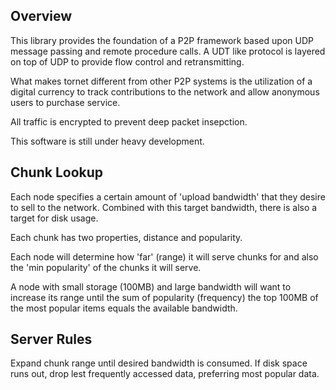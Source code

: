 Overview
----------------------------------

This library provides the foundation of a P2P framework based upon UDP
message passing and remote procedure calls.  A UDT like protocol is layered
on top of UDP to provide flow control and retransmitting.  

What makes tornet different from other P2P systems is the utilization of
a digital currency to track contributions to the network and allow anonymous
users to purchase service.

All traffic is encrypted to prevent deep packet insepction.

This software is still under heavy development.


Chunk Lookup
----------------------------------

Each node specifies a certain amount of 'upload bandwidth' that they desire to
sell to the network.  Combined with this target bandwidth, there is also
a target for disk usage.

Each chunk has two properties, distance and popularity.

Each node will determine how 'far' (range) it will serve chunks for and
also the 'min popularity' of the chunks it will serve.

A node with small storage (100MB) and large bandwidth will want to increase its range until the
sum of popularity (frequency) the top 100MB of the most popular items equals the available bandwidth.


Server Rules
-----------------------------------
Expand chunk range until desired bandwidth is consumed.
If disk space runs out, drop lest frequently accessed data, preferring most popular data.


